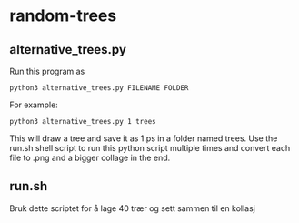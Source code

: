 # random-trees

## alternative_trees.py

Run this program as 

    python3 alternative_trees.py FILENAME FOLDER

For example: 

    python3 alternative_trees.py 1 trees

This will draw a tree and save it as 1.ps in a folder named trees.
Use the run.sh shell script to run this python script multiple times and convert each file to .png and a bigger collage in the end.


## run.sh

Bruk dette scriptet for å lage 40 trær og sett sammen til en kollasj

